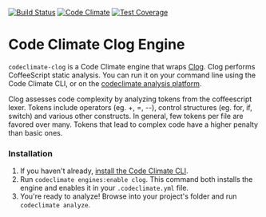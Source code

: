 [![Build Status](https://travis-ci.org/masone/codeclimate-clog.svg?branch=master)](https://travis-ci.org/masone/codeclimate-clog)
[![Code Climate](https://codeclimate.com/repos/563c66d46956800cf3000003/badges/2446c6aec8982895361a/gpa.svg)](https://codeclimate.com/repos/563c66d46956800cf3000003/feed)
[![Test Coverage](https://codeclimate.com/repos/563c66d46956800cf3000003/badges/2446c6aec8982895361a/coverage.svg)](https://codeclimate.com/repos/563c66d46956800cf3000003/coverage)

# Code Climate Clog Engine

`codeclimate-clog` is a Code Climate engine that wraps [Clog](https://www.npmjs.com/package/clog-analysis). Clog performs CoffeeScript static analysis. You can run it on your command line using the Code Climate CLI, or on the [codeclimate analysis platform](https://codeclimate.com).

Clog assesses code complexity by analyzing tokens from the coffeescript lexer. Tokens include operators (eg. +, =, --), control structures (eg. for, if, switch) and various other constructs. In general, few tokens per file are favored over many. Tokens that lead to complex code have a higher penalty than basic ones.


### Installation

1. If you haven't already, [install the Code Climate CLI](https://github.com/codeclimate/codeclimate).
2. Run `codeclimate engines:enable clog`. This command both installs the engine and enables it in your `.codeclimate.yml` file.
3. You're ready to analyze! Browse into your project's folder and run `codeclimate analyze`.
